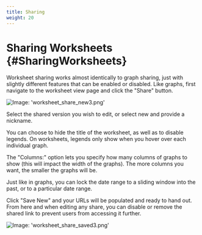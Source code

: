 ```yaml
---
title: Sharing
weight: 20
---
```


# Sharing Worksheets {#SharingWorksheets}

Worksheet sharing works almost identically to graph sharing, just with slightly different features that can be enabled or disabled.  Like graphs, first navigate to the worksheet view page and click the "Share" button.

![Image: 'worksheet_share_new3.png'](/images/circonus/worksheet_share_new3.png)

Select the shared version you wish to edit, or select new and provide a nickname.

You can choose to hide the title of the worksheet, as well as to disable legends.  On worksheets, legends only show when you hover over each individual graph.

The "Columns:" option lets you specify how many columns of graphs to show (this will impact the width of the graphs). The more columns you want, the smaller the graphs will be.

Just like in graphs, you can lock the date range to a sliding window into the past, or to a particular date range.

Click "Save New" and your URLs will be populated and ready to hand out.  From here and when editing any share, you can disable or remove the shared link to prevent users from accessing it further.

![Image: 'worksheet_share_saved3.png'](/images/circonus/worksheet_share_saved3.png)
